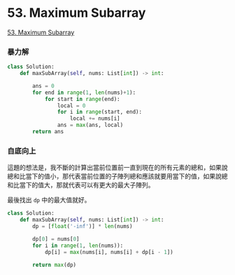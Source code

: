 # 53. Maximum Subarray

[53. Maximum Subarray](https://leetcode.com/problems/maximum-subarray/)

### 暴力解

```python
class Solution:
    def maxSubArray(self, nums: List[int]) -> int:

        ans = 0
        for end in range(1, len(nums)+1):
            for start in range(end):
                local = 0
                for i in range(start, end):
                    local += nums[i]
                ans = max(ans, local)
        return ans
```

### 自底向上

這題的想法是，我不斷的計算出當前位置前一直到現在的所有元素的總和，如果說總和比當下的值小，那代表當前位置的子陣列總和應該就要用當下的值，如果說總和比當下的值大，那就代表可以有更大的最大子陣列。

最後找出 `dp` 中的最大值就好。

```python
class Solution:
    def maxSubArray(self, nums: List[int]) -> int:
        dp = [float('-inf')] * len(nums)

        dp[0] = nums[0]
        for i in range(1, len(nums)):
            dp[i] = max(nums[i], nums[i] + dp[i - 1])

        return max(dp)
```

